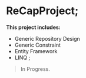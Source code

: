 # ReCapProject;

**This project includes:**
- Generic Repository Design
- Generic Constraint
- Entity Framework
- LINQ
;
> In Progress.

